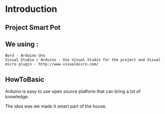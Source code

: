 Introduction
==================

Project Smart Pot
------------------

We using : 
------------
    Bord - Arduino Uno
    Visual Studio / Arduino - Use Visual Studio for the project and Visual micro plugin - http://www.visualmicro.com/

HowToBasic
--------------

Arduino is easy to use open source platform that can bring a lot of knowledge.

The idea was we made it smart part of the house.

